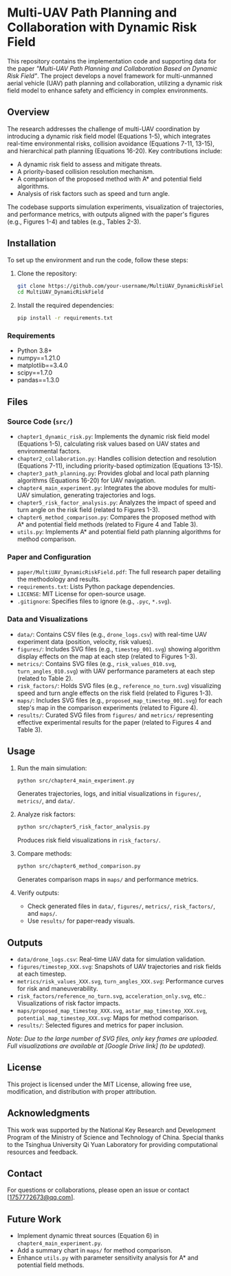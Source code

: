# Multi-UAV Path Planning and Collaboration with Dynamic Risk Field

This repository contains the implementation code and supporting data for the paper *"Multi-UAV Path Planning and Collaboration Based on Dynamic Risk Field"*. The project develops a novel framework for multi-unmanned aerial vehicle (UAV) path planning and collaboration, utilizing a dynamic risk field model to enhance safety and efficiency in complex environments.

## Overview

The research addresses the challenge of multi-UAV coordination by introducing a dynamic risk field model (Equations 1-5), which integrates real-time environmental risks, collision avoidance (Equations 7-11, 13-15), and hierarchical path planning (Equations 16-20). Key contributions include:

- A dynamic risk field to assess and mitigate threats.
- A priority-based collision resolution mechanism.
- A comparison of the proposed method with A* and potential field algorithms.
- Analysis of risk factors such as speed and turn angle.

The codebase supports simulation experiments, visualization of trajectories, and performance metrics, with outputs aligned with the paper's figures (e.g., Figures 1-4) and tables (e.g., Tables 2-3).

## Installation

To set up the environment and run the code, follow these steps:

1. Clone the repository:
   ```bash
   git clone https://github.com/your-username/MultiUAV_DynamicRiskField.git
   cd MultiUAV_DynamicRiskField
   ```

2. Install the required dependencies:
   ```bash
   pip install -r requirements.txt
   ```

### Requirements
- Python 3.8+
- numpy==1.21.0
- matplotlib==3.4.0
- scipy==1.7.0
- pandas==1.3.0

## Files

### Source Code (`src/`)
- `chapter1_dynamic_risk.py`: Implements the dynamic risk field model (Equations 1-5), calculating risk values based on UAV states and environmental factors.
- `chapter2_collaboration.py`: Handles collision detection and resolution (Equations 7-11), including priority-based optimization (Equations 13-15).
- `chapter3_path_planning.py`: Provides global and local path planning algorithms (Equations 16-20) for UAV navigation.
- `chapter4_main_experiment.py`: Integrates the above modules for multi-UAV simulation, generating trajectories and logs.
- `chapter5_risk_factor_analysis.py`: Analyzes the impact of speed and turn angle on the risk field (related to Figures 1-3).
- `chapter6_method_comparison.py`: Compares the proposed method with A* and potential field methods (related to Figure 4 and Table 3).
- `utils.py`: Implements A* and potential field path planning algorithms for method comparison.

### Paper and Configuration
- `paper/MultiUAV_DynamicRiskField.pdf`: The full research paper detailing the methodology and results.
- `requirements.txt`: Lists Python package dependencies.
- `LICENSE`: MIT License for open-source usage.
- `.gitignore`: Specifies files to ignore (e.g., `.pyc`, `*.svg`).

### Data and Visualizations
- `data/`: Contains CSV files (e.g., `drone_logs.csv`) with real-time UAV experiment data (position, velocity, risk values).
- `figures/`: Includes SVG files (e.g., `timestep_001.svg`) showing algorithm display effects on the map at each step (related to Figures 1-3).
- `metrics/`: Contains SVG files (e.g., `risk_values_010.svg`, `turn_angles_010.svg`) with UAV performance parameters at each step (related to Table 2).
- `risk_factors/`: Holds SVG files (e.g., `reference_no_turn.svg`) visualizing speed and turn angle effects on the risk field (related to Figures 1-3).
- `maps/`: Includes SVG files (e.g., `proposed_map_timestep_001.svg`) for each step's map in the comparison experiments (related to Figure 4).
- `results/`: Curated SVG files from `figures/` and `metrics/` representing effective experimental results for the paper (related to Figures 4 and Table 3).

## Usage

1. Run the main simulation:
   ```bash
   python src/chapter4_main_experiment.py
   ```
   Generates trajectories, logs, and initial visualizations in `figures/`, `metrics/`, and `data/`.

2. Analyze risk factors:
   ```bash
   python src/chapter5_risk_factor_analysis.py
   ```
   Produces risk field visualizations in `risk_factors/`.

3. Compare methods:
   ```bash
   python src/chapter6_method_comparison.py
   ```
   Generates comparison maps in `maps/` and performance metrics.

4. Verify outputs:
   - Check generated files in `data/`, `figures/`, `metrics/`, `risk_factors/`, and `maps/`.
   - Use `results/` for paper-ready visuals.

## Outputs
- `data/drone_logs.csv`: Real-time UAV data for simulation validation.
- `figures/timestep_XXX.svg`: Snapshots of UAV trajectories and risk fields at each timestep.
- `metrics/risk_values_XXX.svg`, `turn_angles_XXX.svg`: Performance curves for risk and maneuverability.
- `risk_factors/reference_no_turn.svg`, `acceleration_only.svg`, etc.: Visualizations of risk factor impacts.
- `maps/proposed_map_timestep_XXX.svg`, `astar_map_timestep_XXX.svg`, `potential_map_timestep_XXX.svg`: Maps for method comparison.
- `results/`: Selected figures and metrics for paper inclusion.

*Note: Due to the large number of SVG files, only key frames are uploaded. Full visualizations are available at [Google Drive link] (to be updated).*

## License
This project is licensed under the MIT License, allowing free use, modification, and distribution with proper attribution.

## Acknowledgments
This work was supported by the National Key Research and Development Program of the Ministry of Science and Technology of China. Special thanks to the Tsinghua University Qi Yuan Laboratory for providing computational resources and feedback.

## Contact
For questions or collaborations, please open an issue or contact [1757772673@qq.com].

## Future Work
- Implement dynamic threat sources (Equation 6) in `chapter4_main_experiment.py`.
- Add a summary chart in `maps/` for method comparison.
- Enhance `utils.py` with parameter sensitivity analysis for A* and potential field methods.
